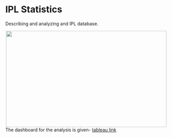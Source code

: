 # IPL Statistics
Describing and analyzing and IPL database.
<div id="header" align="center">
  <img src="https://www.insidesport.in/wp-content/uploads/2021/03/1-2020-07-17T120354.155.jpg" width="500" height="300"/>
</div>
The dashboard for the analysis is given- 
<a href="https://public.tableau.com/app/profile/smriti.ojha/viz/IPLDashboard1_16368844455010/Dashboard1">tableau link</a>
